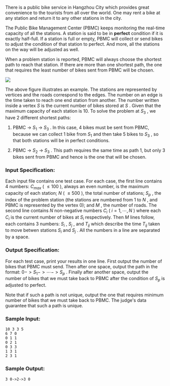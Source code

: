 <!-- Title
Public Bike Management (30)
-->
There is a public bike service in Hangzhou City which provides great
convenience to the tourists from all over the world. One may rent a bike at
any station and return it to any other stations in the city.

The Public Bike Management Center (PBMC) keeps monitoring the real-time
capacity of all the stations. A station is said to be in **perfect** condition
if it is exactly half-full. If a station is full or empty, PBMC will collect
or send bikes to adjust the condition of that station to perfect. And more,
all the stations on the way will be adjusted as well.

When a problem station is reported, PBMC will always choose the shortest path
to reach that station. If there are more than one shortest path, the one that
requires the least number of bikes sent from PBMC will be chosen.

![](https://images.ptausercontent.com/213)

The above figure illustrates an example. The stations are represented by
vertices and the roads correspond to the edges. The number on an edge is the
time taken to reach one end station from another. The number written inside a
vertex $S$ is the current number of bikes stored at $S$ . Given that the
maximum capacity of each station is 10. To solve the problem at $S_3$ , we
have 2 different shortest paths:

  1. PBMC -> $S_1$ -> $S_3$ . In this case, 4 bikes must be sent from PBMC, because we can collect 1 bike from $S_1$ and then take 5 bikes to $S_3$ , so that both stations will be in perfect conditions.

  2. PBMC -> $S_2$ -> $S_3$ . This path requires the same time as path 1, but only 3 bikes sent from PBMC and hence is the one that will be chosen.

### Input Specification:

Each input file contains one test case. For each case, the first line contains
4 numbers: $C_{max}$ ( $\le 100$ ), always an even number, is the maximum
capacity of each station; $N$ ( $\le 500$ ), the total number of stations;
$S_p$ , the index of the problem station (the stations are numbered from 1 to
$N$ , and PBMC is represented by the vertex 0); and $M$ , the number of roads.
The second line contains $N$ non-negative numbers $C_i$ ( $i=1,\cdots ,N$ )
where each $C_i$ is the current number of bikes at $S_i$ respectively. Then
$M$ lines follow, each contains 3 numbers: $S_i$ , $S_j$ , and $T_{ij}$ which
describe the time $T_{ij}$ taken to move betwen stations $S_i$ and $S_j$ . All
the numbers in a line are separated by a space.

### Output Specification:

For each test case, print your results in one line. First output the number of
bikes that PBMC must send. Then after one space, output the path in the
format: $0->S_1->\cdots ->S_p$ . Finally after another space, output the
number of bikes that we must take back to PBMC after the condition of $S_p$ is
adjusted to perfect.

Note that if such a path is not unique, output the one that requires minimum
number of bikes that we must take back to PBMC. The judge's data guarantee
that such a path is unique.

### Sample Input:

    
    
    10 3 3 5
    6 7 0
    0 1 1
    0 2 1
    0 3 3
    1 3 1
    2 3 1

### Sample Output:

    
    
    3 0->2->3 0

